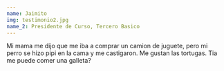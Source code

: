 ```yaml
---
name: Jaimito
img: testimonio2.jpg
name_2: Presidente de Curso, Tercero Basico
---
```

Mi mama me dijo que me iba a comprar un camion de juguete, pero mi perro se hizo pipi en la cama y me castigaron. Me gustan las tortugas. Tia me puede comer una galleta?